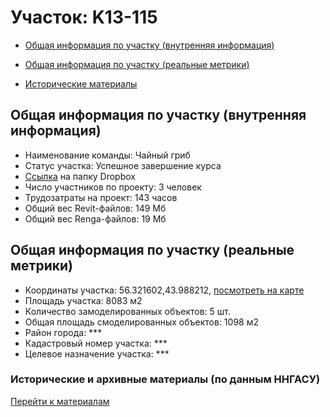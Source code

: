 # Участок: K13-115

* [Общая информация по участку (внутренняя информация)](#Chapter1)

* [Общая информация по участку (реальные метрики)](#Chapter2)

* [Исторические материалы](#Chapter5)

## <a id="Chapter1"></a> Общая информация по участку (внутренняя информация)
+ Наименование команды: Чайный гриб
+ Статус участка: Успешное завершение курса
+ [Ссылка](https://www.dropbox.com/sh/wvvgv1nw1iqred9/AAB8C5V--OyRvylB7CHO3k20a/K13_115?dl=0) на папку Dropbox
+ Число участников по проекту: 3 человек
+ Трудозатраты на проект: 143 часов
+ Общий вес Revit-файлов: 149 Мб
+ Общий вес Renga-файлов: 19 Мб
## <a id="Chapter2"></a> Общая информация по участку (реальные метрики)
+ Координаты участка: 56.321602,43.988212, [посмотреть на карте](https://yandex.ru/maps/47/nizhny-novgorod/?ll=43.988212%2C56.321602&z=19)
+ Площадь участка: 8083 м2
+ Количество замоделированных объектов: 5 шт.
+ Общая площадь смоделированных объектов: 1098 м2
+ Район города: *** 
+ Кадастровый номер участка: *** 
+ Целевое назначение участка: *** 
### <a id="Chapter5"></a> Исторические и архивные материалы (по данным ННГАСУ)
[Перейти к материалам](/BuidingsInfo/6539cd0d-e7fd-44ce-b1ea-b3033cfbceb8/About.md)
